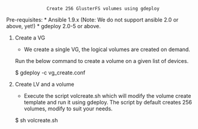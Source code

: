                    Create 256 GlusterFS volumes using gdeploy

Pre-requisites:
        * Ansible 1.9.x (Note: We do not support ansible 2.0 or above, yet!)
        * gdeploy 2.0-5 or above.

1. Create a VG
   * We create a single VG, the logical volumes are created on demand.

   Run the below command to create a volume on a given list of devices.
  
   $ gdeploy -c vg_create.conf

2. Create LV and a volume
   * Execute the script volcreate.sh which will modify the volume create template
     and run it using gdeploy. The script by default creates 256 volumes, modify
     to suit your needs.


   $ sh volcreate.sh
